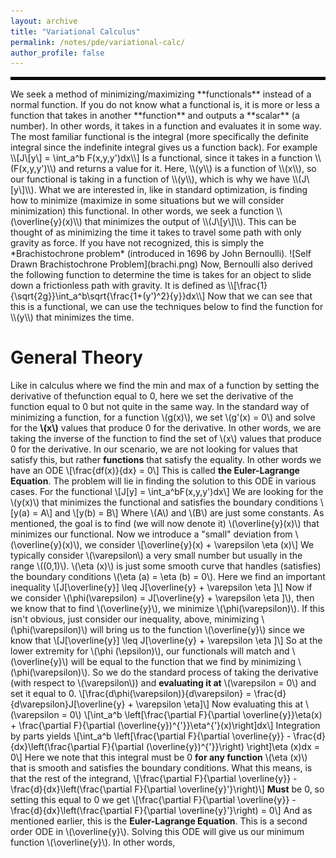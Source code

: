 ```yaml
---
layout: archive
title: "Variational Calculus"
permalink: /notes/pde/variational-calc/
author_profile: false
--- 
```

<hr style="border: 2px solid black;">
We seek a method of minimizing/maximizing **functionals** instead of a normal function. If you do not know what a functional is, it is more or less a function that takes in another **function** and outputs a **scalar** (a number). In other words, it takes in a function and evaluates it in some way. The most familiar functional is the integral (more specifically the definite integral since the indefinite integral gives us a function back). For example
\\[J\[y\] = \int_a^b F(x,y,y')dx\\]
Is a functional, since it takes in a function \\(F(x,y,y')\\) and returns a value for it. Here, \\(y\\) is a function of \\(x\\), so our functional is taking in a function of \\(y\\), which is why we have \\(J\[y\]\\). What we are interested in, like in standard optimization, is finding how to minimize (maximize in some situations but we will consider minimization) this functional. In other words, we seek a function \\(\overline{y}(x)\\) that minimizes the output of \\(J\[y\]\\). This can be thought of as minimizing the time it takes to travel some path with only gravity as force. If you have not recognized, this is simply the *Brachistochrone problem* (introduced in 1696 by John Bernoulli). 
![Self Drawn Brachistochrone Problem](brachi.png)
Now, Bernoulli also derived the following function to determine the time is takes for an object to slide down a frictionless path with gravity. It is defined as
\\[\frac{1}{\sqrt{2g}}\int_a^b\sqrt{\frac{1+(y')^2}{y}}dx\\]
Now that we can see that this is a functional, we can use the techniques below to find the function for \\(y\\) that minimizes the time.

General Theory
===
Like in calculus where we find the min and max of a function by setting the derivative of thefunction equal to 0, here we set the derivative of the function equal to 0 but not quite in the same way. In the standard way of minimizing a function, for a function \\(g(x)\\), we set \\(g'(x) = 0\\) and solve for the **\\(x\\)** values that produce 0 for the derivative. In other words, we are taking the inverse of the function to find the set of \\(x\\) values that produce 0 for the derivative. In our scenario, we are not looking for values that satisfy this, but rather **functions** that satisfy the equality. In other words we have an ODE 
\\[\frac{df(x)}{dx} = 0\\]
This is called **the Euler-Lagrange Equation**. The problem will lie in finding the solution to this ODE in various cases. For the functional
\\[J\[y\] = \int_a^bF(x,y,y')dx\\]
We are looking for the \\(y(x)\\) that minimizes the functional and satisfies the boundary conditions 
\\[y(a) = A\\]
and
\\[y(b) = B\\]
Where \\(A\\) and \\(B\\) are just some constants. As mentioned, the goal is to find (we will now denote it) \\(\overline{y}(x)\\) that minimizes our functional. Now we introduce a "small" deviation from \\(\overline{y}(x)\\), we consider
\\[\overline{y}(x) + \varepsilon \eta (x)\\]
We typically consider \\(\varepsilon\\) a very small number but usually in the range \\((0,1)\\). \\(\eta (x)\\) is just some smooth curve that handles (satisfies) the boundary conditions \\(\eta (a) = \eta (b) = 0\\). Here we find an important inequality
\\[J\[\overline{y}\] \leq J\[\overline{y} + \varepsilon \eta \]\\]
Now if we consider \\(\phi(\varepsilon) = J\[\overline{y} + \varepsilon \eta \]\\), then we know that to find \\(\overline{y}\\), we minimize \\(\phi(\varepsilon)\\). If this isn't obvious, just consider our inequality, above, minimizing \\(\phi(\varepsilon)\\) will bring us to the function \\(\overline{y}\\) since we know that 
\\[J\[\overline{y}\] \leq J\[\overline{y} + \varepsilon \eta \]\\]
So at the lower extremity for \\(\phi (\epsilon)\\), our functionals will match and \\(\overline{y}\\) will be equal to the function that we find by minimizing \\(\phi(\varepsilon)\\). So we do the standard process of taking the derivative (with respect to \\(\varepsilon\\)) and **evaluating it at** \\(\varepsilon = 0\\) and set it equal to 0.
\\[\frac{d\phi(\varepsilon)}{d\varepsilon} = \frac{d}{d\varepsilon}J\[\overline{y} + \varepsilon \eta\]\\]
Now evaluating this at \\(\varepsilon = 0\\) 
\\[\int_a^b \left\[\frac{\partial F}{\partial \overline{y}}\eta(x) + \frac{\partial F}{\partial (\overline{y})^{\'}}\eta^{\'}(x)\right\]dx\\]
Integration by parts yields
\\[\int_a^b \left\[\frac{\partial F}{\partial \overline{y}} - \frac{d}{dx}\left(\frac{\partial F}{\partial (\overline{y})^{\'}}\right) \right\]\eta (x)dx = 0\\]
Here we note that this integral must be 0 **for any function** \\(\eta (x)\\) that is smooth and satisfies the boundary conditions. What this means, is that the rest of the integrand, 
\\[\frac{\partial F}{\partial \overline{y}} - \frac{d}{dx}\left(\frac{\partial F}{\partial \overline{y}'}\right)\\]
**Must** be 0, so setting this equal to 0 we get
\\[\frac{\partial F}{\partial \overline{y}} - \frac{d}{dx}\left(\frac{\partial F}{\partial \overline{y}'}\right) = 0\\]
And as mentioned earlier, this is the **Euler-Lagrange Equation**. This is a second order ODE in \\(\overline{y}\\). Solving this ODE will give us our minimum function \\(\overline{y}\\). In other words,








